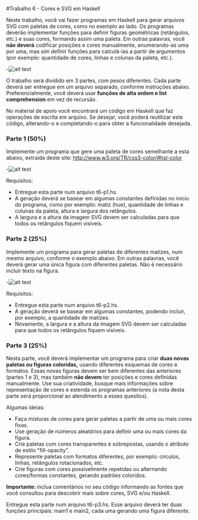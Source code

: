 #Trabalho 6 - Cores e SVG em Haskell

Neste trabalho, você vai fazer programas em Haskell para gerar arquivos SVG com paletas de cores, como no exemplo ao lado. Os programas deverão implementar funções para definir figuras geométricas (retângulos, etc.) e suas cores, formando assim uma paleta. Em outras palavras, você <b>não deverá</b> codificar posições e cores manualmente, enumerando-as uma por uma, mas sim definir funções para calculá-las a partir de argumentos (por exemplo: quantidade de cores, linhas e colunas da paleta, etc.).

-![alt text](http://www-usr.inf.ufsm.br/~andrea/elc117/src/haskell/green-cyans.png)

O trabalho será dividido em 3 partes, com pesos diferentes. Cada parte deverá ser entregue em um arquivo separado, conforme instruções abaixo. Preferencialmente, você deverá usar <b>funções de alta ordem e list comprehension</b> em vez de recursão.

No material de apoio você encontrará um código em Haskell que faz operações de escrita em arquivo. Se desejar, você poderá reutilizar este código, alterando-o e completando-o para obter a funcionalidade desejada.
<h3>Parte 1 (50%)</h3>

Implemente um programa que gere uma paleta de cores semelhante a esta abaixo, extraída deste site: http://www.w3.org/TR/css3-color/#hsl-color

-![alt text](http://www-usr.inf.ufsm.br/~andrea/elc117/src/haskell/cyan-blues.png)

 Requisitos:

  - Entregue esta parte num arquivo t6-p1.hs.
  - A geração deverá se basear em algumas constantes definidas no início do programa, como por exemplo: matiz (hue), quantidade de linhas e colunas da paleta, altura e largura dos retângulos.
  - A largura e a altura da imagem SVG devem ser calculadas para que todos os retângulos fiquem visíveis. 

<h3>Parte 2 (25%)</h3>

Implemente um programa para gerar paletas de diferentes matizes, num mesmo arquivo, conforme o exemplo abaixo. Em outras palavras, você deverá gerar uma única figura com diferentes paletas. Não é necessário incluir texto na figura. 


-![alt text](http://www-usr.inf.ufsm.br/~andrea/elc117/src/haskell/hsl.png)



Requisitos:

  - Entregue esta parte num arquivo t6-p2.hs.
  - A geração deverá se basear em algumas constantes, podendo incluir, por exemplo, a quantidade de matizes.
  - Novamente, a largura e a altura da imagem SVG devem ser calculadas para que todos os retângulos fiquem visíveis. 

<h3>Parte 3 (25%)</h3>

Nesta parte, você deverá implementar um programa para criar <b> duas novas paletas ou figuras coloridas,</b> usando diferentes esquemas de cores e formatos. Essas novas figuras devem ser bem diferentes das anteriores (partes 1 e 3), mas também <b>não devem</b> ter posições e cores definidas manualmente. Use sua criatividade, busque mais informações sobre representação de cores e estenda os programas anteriores (a nota desta parte será proporcional ao atendimento a esses quesitos).

Algumas ideias:

  - Faça misturas de cores para gerar paletas a partir de uma ou mais cores fixas.
  - Use geração de números aleatórios para definir uma ou mais cores da figura.
  - Crie paletas com cores transparentes e sobrepostas, usando o atributo de estilo "fill-opacity".
  - Represente paletas com formatos diferentes, por exemplo: círculos, linhas, retângulos rotacionados, etc.
  - Crie figuras com cores possivelmente repetidas ou alternando cores/formas constantes, gerando padrões coloridos. 

<b>Importante: </b> inclua comentários no seu código informando as fontes que você consultou para descobrir mais sobre cores, SVG e/ou Haskell.

Entregue esta parte num arquivo t6-p3.hs. Esse arquivo deverá ter duas funções principais: main1 e main2, cada uma gerando uma figura diferente. 
